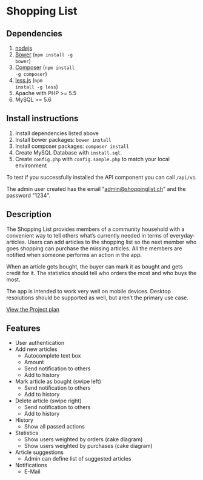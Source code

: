 Shopping List
===================================

## Dependencies
1.  [nodejs](http://nodejs.org/)
2.  [Bower](http://bower.io/) (<code>npm install -g bower</code>)
3.  [Composer](https://getcomposer.org/) (<code>npm install -g composer</code>)
4.  [less.js](https://github.com/less/less.js) (<code>npm install -g less</code>)
5.  Apache with PHP >= 5.5
6.  MySQL >= 5.6

## Install instructions

1. Install dependencies listed above
2. Install bower packages: <code>bower install</code>
3. Install composer packages: <code>composer install</code>
4. Create MySQL Database with <code>install.sql</code>.
5. Create <code>config.php</code> with <code>config.sample.php</code> to match your local environment

To test if you successfully installed the API component you can call <code>/api/v1</code>.

The admin user created has the email "admin@shoppinglist.ch" and the password "1234".

## Description
The Shopping List provides members of a community household with a convenient way to tell others what’s currently needed in terms of everyday-articles. Users can add articles to the shopping list so the next member who goes shopping can purchase the missing articles. All the members are notified when someone performs an action in the app.

When an article gets bought, the buyer can mark it as bought and gets credit for it. The statistics should tell who orders the most and who buys the most.

The app is intended to work very well on mobile devices. Desktop resolutions should be supported as well, but aren’t the primary use case.

[View the Project plan](https://docs.google.com/spreadsheets/d/13WSqNUOvKZwPOybQbJwPmpcRZdPULlK52T3Jfx6dhZ4/pubhtml)


## Features
<ul>
  <li>User authentication</li>
  <li>Add new articles
    <ul>
      <li>Autocomplete text box</li>
      <li>Amount</li>
      <li>Send notification to others</li>
      <li>Add to history</li>
    </ul>
  </li>
  <li>Mark article as bought (swipe left)
    <ul>
      <li>Send notification to others</li>
      <li>Add to history</li>
    </ul>
  </li>
  <li>Delete article (swipe right)
    <ul>
      <li>Send notification to others</li>
      <li>Add to history</li>
    </ul>
  </li>
  <li>History
    <ul>
      <li>Show all passed actions</li>
    </ul>
  </li>
  <li>Statistics
    <ul>
      <li>Show users weighted by orders (cake diagram)</li>
      <li>Show users weighted by purchases (cake diagram)</li>
    </ul>
  </li>
  <li>Article suggestions
    <ul>
      <li>Admin can define list of suggested articles</li>
    </ul>
  </li>
  <li>Notifications
    <ul>
      <li>E-Mail</li>
    </ul>
  </li>
</ul>
